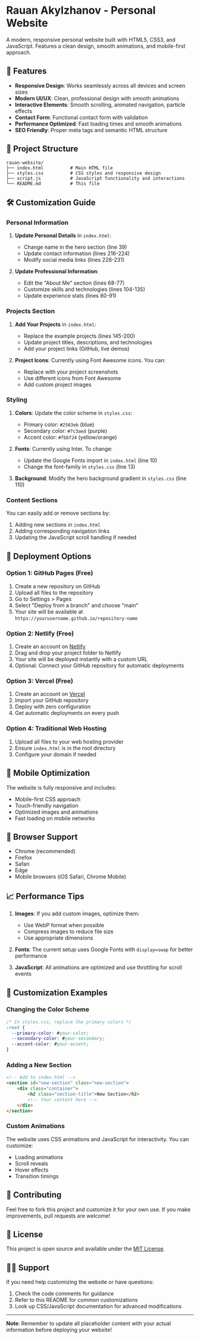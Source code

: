 # Rauan Akylzhanov - Personal Website

A modern, responsive personal website built with HTML5, CSS3, and JavaScript. Features a clean design, smooth animations, and mobile-first approach.

## 🚀 Features

- **Responsive Design**: Works seamlessly across all devices and screen sizes
- **Modern UI/UX**: Clean, professional design with smooth animations
- **Interactive Elements**: Smooth scrolling, animated navigation, particle effects
- **Contact Form**: Functional contact form with validation
- **Performance Optimized**: Fast loading times and smooth animations
- **SEO Friendly**: Proper meta tags and semantic HTML structure

## 📁 Project Structure

```
rauan-website/
├── index.html          # Main HTML file
├── styles.css          # CSS styles and responsive design
├── script.js           # JavaScript functionality and interactions
└── README.md           # This file
```

## 🛠️ Customization Guide

### Personal Information

1. **Update Personal Details** in `index.html`:
   - Change name in the hero section (line 39)
   - Update contact information (lines 216-224)
   - Modify social media links (lines 228-231)

2. **Update Professional Information**:
   - Edit the "About Me" section (lines 68-77)
   - Customize skills and technologies (lines 104-135)
   - Update experience stats (lines 80-91)

### Projects Section

1. **Add Your Projects** in `index.html`:
   - Replace the example projects (lines 145-200)
   - Update project titles, descriptions, and technologies
   - Add your project links (GitHub, live demos)

2. **Project Icons**: Currently using Font Awesome icons. You can:
   - Replace with your project screenshots
   - Use different icons from Font Awesome
   - Add custom project images

### Styling

1. **Colors**: Update the color scheme in `styles.css`:
   - Primary color: `#2563eb` (blue)
   - Secondary color: `#7c3aed` (purple)
   - Accent color: `#fbbf24` (yellow/orange)

2. **Fonts**: Currently using Inter. To change:
   - Update the Google Fonts import in `index.html` (line 10)
   - Change the font-family in `styles.css` (line 13)

3. **Background**: Modify the hero background gradient in `styles.css` (line 110)

### Content Sections

You can easily add or remove sections by:
1. Adding new sections in `index.html`
2. Adding corresponding navigation links
3. Updating the JavaScript scroll handling if needed

## 🚀 Deployment Options

### Option 1: GitHub Pages (Free)
1. Create a new repository on GitHub
2. Upload all files to the repository
3. Go to Settings > Pages
4. Select "Deploy from a branch" and choose "main"
5. Your site will be available at `https://yourusername.github.io/repository-name`

### Option 2: Netlify (Free)
1. Create an account on [Netlify](https://netlify.com)
2. Drag and drop your project folder to Netlify
3. Your site will be deployed instantly with a custom URL
4. Optional: Connect your GitHub repository for automatic deployments

### Option 3: Vercel (Free)
1. Create an account on [Vercel](https://vercel.com)
2. Import your GitHub repository
3. Deploy with zero configuration
4. Get automatic deployments on every push

### Option 4: Traditional Web Hosting
1. Upload all files to your web hosting provider
2. Ensure `index.html` is in the root directory
3. Configure your domain if needed

## 📱 Mobile Optimization

The website is fully responsive and includes:
- Mobile-first CSS approach
- Touch-friendly navigation
- Optimized images and animations
- Fast loading on mobile networks

## 🔧 Browser Support

- Chrome (recommended)
- Firefox
- Safari
- Edge
- Mobile browsers (iOS Safari, Chrome Mobile)

## 📈 Performance Tips

1. **Images**: If you add custom images, optimize them:
   - Use WebP format when possible
   - Compress images to reduce file size
   - Use appropriate dimensions

2. **Fonts**: The current setup uses Google Fonts with `display=swap` for better performance

3. **JavaScript**: All animations are optimized and use throttling for scroll events

## 🎨 Customization Examples

### Changing the Color Scheme
```css
/* In styles.css, replace the primary colors */
:root {
  --primary-color: #your-color;
  --secondary-color: #your-secondary;
  --accent-color: #your-accent;
}
```

### Adding a New Section
```html
<!-- Add to index.html -->
<section id="new-section" class="new-section">
    <div class="container">
        <h2 class="section-title">New Section</h2>
        <!-- Your content here -->
    </div>
</section>
```

### Custom Animations
The website uses CSS animations and JavaScript for interactivity. You can customize:
- Loading animations
- Scroll reveals
- Hover effects
- Transition timings

## 🤝 Contributing

Feel free to fork this project and customize it for your own use. If you make improvements, pull requests are welcome!

## 📄 License

This project is open source and available under the [MIT License](https://opensource.org/licenses/MIT).

## 🙋‍♂️ Support

If you need help customizing the website or have questions:
1. Check the code comments for guidance
2. Refer to this README for common customizations
3. Look up CSS/JavaScript documentation for advanced modifications

---

**Note**: Remember to update all placeholder content with your actual information before deploying your website!
